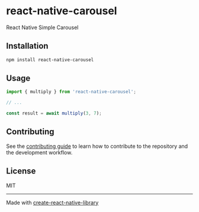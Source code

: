 # react-native-carousel

React Native Simple Carousel

## Installation

```sh
npm install react-native-carousel
```

## Usage

```js
import { multiply } from 'react-native-carousel';

// ...

const result = await multiply(3, 7);
```

## Contributing

See the [contributing guide](CONTRIBUTING.md) to learn how to contribute to the repository and the development workflow.

## License

MIT

---

Made with [create-react-native-library](https://github.com/callstack/react-native-builder-bob)
